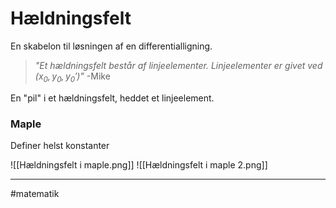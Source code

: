 # Hældningsfelt
En skabelon til løsningen af en differentialligning. 

>*"Et hældningsfelt består af linjeelementer. Linjeelementer er givet ved $(x_0,y_0,y_0')$"*
>\-Mike

En "pil" i et hældningsfelt, heddet et linjeelement.

### Maple

Definer helst konstanter

![[Hældningsfelt i maple.png]]
![[Hældningsfelt i maple 2.png]]

---
#matematik 